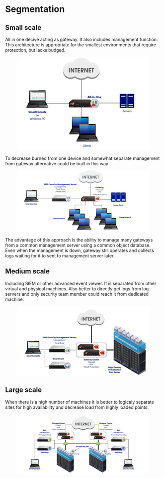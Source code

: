 # Segmentation

## Small scale

All in one decive acting as gateway. It also includes management function. This architecture is appropriate for the smallest environments that require protection, but lacks budged.

<figure><img src="../../../../.gitbook/assets/image (8).png" alt=""><figcaption></figcaption></figure>

To decrease burned from one device and somewhat separate management from gateway alternative could be built in this way

<figure><img src="../../../../.gitbook/assets/image (9).png" alt=""><figcaption></figcaption></figure>

The advantage of this approach is the ability to manage many gateways from a common management server using a common object database. Even when the management is down, gateway still operates and collects logs waiting for it to sent to management server later.



## Medium scale&#x20;

Including SIEM or other advanced event viewer. It is separated from other virtual and physical machines. Also better to directly get logs from log servers and only security team member could reach it from dedicated machine.

&#x20;

<figure><img src="../../../../.gitbook/assets/image (10).png" alt=""><figcaption></figcaption></figure>

## Large scale

When there is a high number of machines it is better to logicaly separate sites for high availability and decrease  load from highly loaded points.

<figure><img src="../../../../.gitbook/assets/image (12).png" alt=""><figcaption></figcaption></figure>
